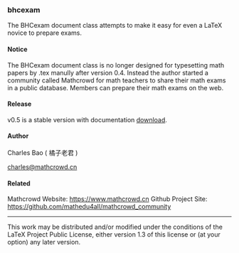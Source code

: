 ### bhcexam
The BHCexam document class attempts to make it easy for even a LaTeX novice to prepare exams.

#### Notice

The BHCexam document class is no longer designed for typesetting math papers by .tex manully after version 0.4. Instead the author started a community  called Mathcrowd for math teachers to share their math exams in a public database. Members can prepare their math exams on the web.

#### Release

v0.5 is a stable version with documentation [download](https://github.com/mathedu4all/bhcexam/releases/download/v0.5/bhcexam.zip).

#### Author

Charles Bao ( 橘子老君 )

charles@mathcrowd.cn

#### Related

Mathcrowd Website: https://www.mathcrowd.cn
Github Project Site: https://github.com/mathedu4all/mathcrowd_community

------

This work may be distributed and/or modified under the conditions of
the LaTeX Project Public License, either version 1.3 of this license
or (at your option) any later version.

